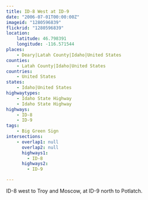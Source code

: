 ```yaml
---
title: ID-8 West at ID-9
date: "2006-07-01T00:00:00Z"
imageid: "1280596839"
flickrid: "1280596839"
location:
    latitude: 46.798391
    longitude: -116.571544
places:
    - Deary|Latah County|Idaho|United States
counties:
    - Latah County|Idaho|United States
countries:
    - United States
states:
    - Idaho|United States
highwaytypes:
    - Idaho State Highway
    - Idaho State Highway
highways:
    - ID-8
    - ID-9
tags:
    - Big Green Sign
intersections:
    - overlap1: null
      overlap2: null
      highways1:
        - ID-8
      highways2:
        - ID-9

---
```

ID-8 west to Troy and Moscow, at ID-9 north to Potlatch.